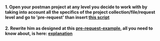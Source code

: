 #### 1. Open your postman project at any level you decide to work with by taking into account all the specifics of the project collection/file/request level and go to 'pre-request' than insert [this script](../scripts/pre.js)

#### 2. Rewrite him as designed at this [pre-request-example](../examples/preRequestExample.js), all you need to know about, is here: [explanation](../guids/pre-request.md)